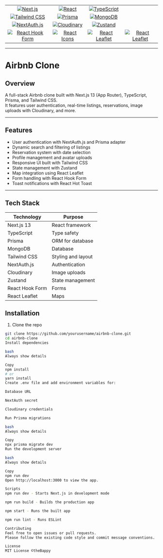 

<table>
  <tr>
    <td align="center">
      <a href="https://nextjs.org/">
        <img src="https://img.shields.io/badge/Next.js-000000?style=for-the-badge&logo=next.js&logoColor=white" alt="Next.js" />
      </a>
    </td>
    <td align="center">
      <a href="https://reactjs.org/">
        <img src="https://img.shields.io/badge/React-61DAFB?style=for-the-badge&logo=react&logoColor=black" alt="React" />
      </a>
    </td>
    <td align="center">
      <a href="https://www.typescriptlang.org/">
        <img src="https://img.shields.io/badge/TypeScript-3178C6?style=for-the-badge&logo=typescript&logoColor=white" alt="TypeScript" />
      </a>
    </td>
  </tr>
  <tr>
    <td align="center">
      <a href="https://tailwindcss.com/">
        <img src="https://img.shields.io/badge/Tailwind_CSS-06B6D4?style=for-the-badge&logo=tailwind-css&logoColor=white" alt="Tailwind CSS" />
      </a>
    </td>
    <td align="center">
      <a href="https://www.prisma.io/">
        <img src="https://img.shields.io/badge/Prisma-2D3748?style=for-the-badge&logo=prisma&logoColor=blue" alt="Prisma" />
      </a>
    </td>
    <td align="center">
      <a href="https://www.mongodb.com/">
        <img src="https://img.shields.io/badge/MongoDB-47A248?style=for-the-badge&logo=mongodb&logoColor=white" alt="MongoDB" />
      </a>
    </td>
  </tr>
    <td align="center">
      <a href="https://next-auth.js.org/">
        <img src="https://img.shields.io/badge/NextAuth.js-000000?style=for-the-badge&logo=nextauthdotjs&logoColor=white" alt="NextAuth.js" />
      </a>
    </td>
    <td align="center">
      <a href="https://cloudinary.com/">
        <img src="https://img.shields.io/badge/Cloudinary-405DE6?style=for-the-badge&logo=cloudinary&logoColor=white" alt="Cloudinary" />
      </a>
    </td>
    <td align="center">
      <a href="https://github.com/pmndrs/zustand">
        <img src="https://img.shields.io/badge/Zustand-000000?style=for-the-badge&logo=zustand&logoColor=white" alt="Zustand" />
      </a>
    </td>
  </tr>
  <tr>
    <td align="center">
      <a href="https://react-hook-form.com/">
        <img src="https://img.shields.io/badge/React_Hook_Form-EC5990?style=for-the-badge&logo=reacthookform&logoColor=white" alt="React Hook Form" />
      </a>
    </td>
    <td align="center">
      <a href="https://react-icons.github.io/react-icons/">
        <img src="https://img.shields.io/badge/React_Icons-61DAFB?style=for-the-badge&logo=react&logoColor=black" alt="React Icons" />
      </a>
    </td>
    <td align="center">
      <a href="https://react-leaflet.js.org/">
        <img src="https://img.shields.io/badge/React_Leaflet-3DDC84?style=for-the-badge&logo=react&logoColor=black" alt="React Leaflet" />
      </a>
    </td>
    <td align="center">
      <a href="https://opensource.org/licenses/MIT">
        <img src="https://img.shields.io/badge/License-MIT-yellow.svg" alt="React Leaflet" />
      </a>
    </td>
  </tr>
</table>




---
# Airbnb Clone
## Overview

A full-stack Airbnb clone built with Next.js 13 (App Router), TypeScript, Prisma, and Tailwind CSS.  
It features user authentication, real-time listings, reservations, image uploads with Cloudinary, and more.

---

## Features

- User authentication with NextAuth.js and Prisma adapter  
- Dynamic search and filtering of listings  
- Reservation system with date selection  
- Profile management and avatar uploads  
- Responsive UI built with Tailwind CSS  
- State management with Zustand  
- Map integration using React Leaflet  
- Form handling with React Hook Form  
- Toast notifications with React Hot Toast

---

## Tech Stack

| Technology       | Purpose                |
|------------------|------------------------|
| Next.js 13       | React framework        |
| TypeScript       | Type safety            |
| Prisma           | ORM for database       |
| MongoDB         | Database              |
| Tailwind CSS     | Styling and layout     |
| NextAuth.js      | Authentication         |
| Cloudinary       | Image uploads          |
| Zustand          | State management       |
| React Hook Form  | Forms                  |
| React Leaflet    | Maps                   |


## Installation

1. Clone the repo  
```bash
git clone https://github.com/yourusername/airbnb-clone.git
cd airbnb-clone
Install dependencies

bash
Always show details

Copy
npm install
# or
yarn install
Create .env file and add environment variables for:

Database URL

NextAuth secret

Cloudinary credentials

Run Prisma migrations

bash
Always show details

Copy
npx prisma migrate dev
Run the development server

bash
Always show details

Copy
npm run dev
Open http://localhost:3000 to view the app.

Scripts
npm run dev - Starts Next.js in development mode

npm run build - Builds the production app

npm start - Runs the built app

npm run lint - Runs ESLint

Contributing
Feel free to open issues or pull requests.
Please follow the existing code style and commit message conventions.

License
MIT License ©theBappy

